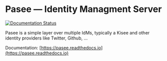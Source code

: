 # Pasee — Identity Managment Server

[![Documentation Status](https://readthedocs.org/projects/pasee/badge/?version=latest)](https://pasee.readthedocs.io/en/latest/?badge=latest)


Pasee is a simple layer over multiple IdMs, typically a Kisee
and other identity providers like Twitter, Github, …

Documentation: [https://pasee.readthedocs.io](https://pasee.readthedocs.io)
